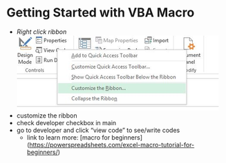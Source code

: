 # Getting Started with VBA Macro

* *Right click ribbon*  
   ![ribbon click](Images/GettingStarted/ribbon_rightclick.JPG)
* customize the ribbon
* check developer checkbox in main 
* go to developer and click  “view code” to see/write codes
    * link to learn more: [macro for beginners] (https://powerspreadsheets.com/excel-macro-tutorial-for-beginners/)

